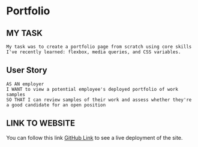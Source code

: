 # Portfolio

## MY TASK
    My task was to create a portfolio page from scratch using core skills I've recently learned: flexbox, media queries, and CSS variables.

## User Story

    AS AN employer
    I WANT to view a potential employee's deployed portfolio of work samples
    SO THAT I can review samples of their work and assess whether they're a good candidate for an open position




## LINK TO WEBSITE

You can follow this link [GitHub Link](https://melissarmand.github.io/Portfolio/) to see a live deployment of the site.
